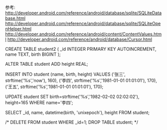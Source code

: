 参考:
http://developer.android.com/reference/android/database/sqlite/SQLiteDatabase.html
http://developer.android.com/reference/android/database/sqlite/SQLiteOpenHelper.html
http://developer.android.com/reference/android/content/ContentValues.html
http://developer.android.com/reference/android/database/Cursor.html


CREATE TABLE student2 (
  _id INTEGER PRIMARY KEY AUTOINCREMENT,
  name TEXT,
  birth BIGINT
);

ALTER TABLE student ADD height REAL;

INSERT INTO student (name, birth, height) VALUES ('张三', strftime('%s','now'), 160),  ('李四', strftime('%s','1981-01-01 01:01:01'), 170),  ('王五', strftime('%s','1981-01-01 01:01:01'), 170);

UPDATE student SET birth=strftime('%s','1982-02-02 02:02:02'), height=165 WHERE name='李四';

SELECT _id, name, datetime(birth, 'unixepoch'), height FROM student;

/*
DELETE FROM student WHERE _id=1;
DROP TABLE student;
*/